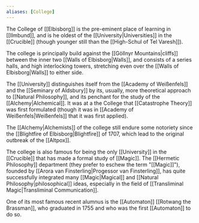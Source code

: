```yaml
---
aliases: [College]
---
```

The College of [[Elbisborg]] is the pre-eminent place of learning in [[Ilmbund]], and is he oldest of the [[University|Universities]] in the [[Crucible]] (though younger still than the [[High-Schul of Tel Varesh]]).

The college is principally build against the [[Göllnyr Mountains|cliffs]] between the inner two [[Walls of Elbisborg|Walls]], and consists of a series halls, and high interlocking towers, stretching even over the [[Walls of Elbisborg|Walls]] to either side.

The [[University]] distinguishes itself from the [[Academy of Weißenfels]] and the [[Seminary of Aldsbury]] by its, usually, more theoretical approach to [[Natural Philosophy]], and its penchant for the study of the [[Alchemy|Alchemical]]. It was at a the College that [[Catastrophe Theory]] was first formulated (though it was in [[Academy of Weißenfels|Weißenfels]] that it was first applied).

The [[Alchemy|Alchemists]] of the college still endure some notoriety since the [[Blightfire of Elbisborg|Blightfire]] of 1707, which lead to the original outbreak of the [[Altpox]]. 

The college is also famous for being the only [[University]] in the [[Crucible]] that has made a formal study of [[Magic]]. The [[Hermetic Philosophy]] department (they prefer to eschew the term "[[Magic]]"), founded by [[Arora van Finsterling|Progessor van Finsterling]], has quite successfully integrated many [[Magic|Magical]] and [[Natural Philosophy|philosophical]] ideas, especially in the field of [[Transliminal Magic|Transliminal Communication]].

One of its most famous recent alumnus is the [[Automaton]] [[Rotwang the Brassman]], who graduated in 1755 and who was the first [[Automaton]] to do so.